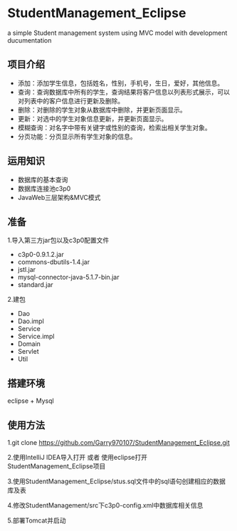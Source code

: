 # StudentManagement_Eclipse
a simple Student management system using MVC model with development ducumentation
## 项目介绍
* 添加：添加学生信息，包括姓名，性别，手机号，生日，爱好，其他信息。
* 查询：查询数据库中所有的学生，查询结果将客户信息以列表形式展示，可以对列表中的客户信息进行更新及删除。
* 删除：对删除的学生对象从数据库中删除，并更新页面显示。
* 更新：对选中的学生对象信息更新，并更新页面显示。
* 模糊查询：对名字中带有关键字或性别的查询，检索出相关学生对象。
* 分页功能：分页显示所有学生对象的信息。

## 运用知识

* 数据库的基本查询
* 数据库连接池c3p0
* JavaWeb三层架构&MVC模式

## 准备

1.导入第三方jar包以及c3p0配置文件

* c3p0-0.9.1.2.jar
* commons-dbutils-1.4.jar
* jstl.jar
* mysql-connector-java-5.1.7-bin.jar
* standard.jar


2.建包

* Dao
* Dao.impl
* Service
* Service.impl
* Domain
* Servlet
* Util

## 搭建环境
eclipse + Mysql

## 使用方法
1.git clone https://github.com/Garry970107/StudentManagement_Eclipse.git

2.使用IntelliJ IDEA导入打开 或者 使用eclipse打开StudentManagement_Eclipse项目

3.使用StudentManagement_Eclipse/stus.sql文件中的sql语句创建相应的数据库及表

4.修改StudentManagement/src下c3p0-config.xml中数据库相关信息

5.部署Tomcat并启动
